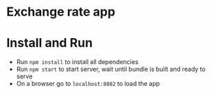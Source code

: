 # Exchange rate app

# Install and Run
- Run `npm install` to install all dependencies
- Run `npm start` to start server, wait until bundle is built and ready to serve
- On a browser go to `localhost:8082` to load the app